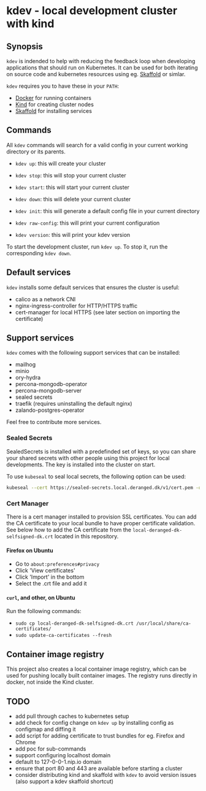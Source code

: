 # kdev - local development cluster with kind

## Synopsis

`kdev` is indended to help with reducing the feedback loop when developing applications that should run on Kubernetes. It can be used for both iterating on source code and kubernetes resources using eg. [Skaffold](https://skaffold.dev) or simlar.

`kdev` requires you to have these in your `PATH`:

- [Docker](https://www.docker.com) for running containers
- [Kind](https://kind.sigs.k8s.io) for creating cluster nodes
- [Skaffold](https://skaffold.dev) for installing services

## Commands

All `kdev` commands will search for a valid config in your current working directory or its parents.

- `kdev up`: this will create your cluster
- `kdev stop`: this will stop your current cluster
- `kdev start`: this will start your current cluster
- `kdev down`: this will delete your current cluster

- `kdev init`: this will generate a default config file in your current directory
- `kdev raw-config`: this will print your current configuration
- `kdev version`: this will print your kdev version

To start the development cluster, run `kdev up`. To stop it, run the corresponding `kdev down`.

## Default services

`kdev` installs some default services that ensures the cluster is useful:

- calico as a network CNI
- nginx-ingress-controller for HTTP/HTTPS traffic
- cert-manager for local HTTPS (see later section on importing the certificate)

## Support services

`kdev` comes with the following support services that can be installed:

- mailhog
- minio
- ory-hydra
- percona-mongodb-operator
- percona-mongodb-server
- sealed secrets
- traefik (requires uninstalling the default nginx)
- zalando-postgres-operator

Feel free to contribute more services.

### Sealed Secrets

SealedSecrets is installed with a predefinded set of keys, so you can share your shared secrets with other people using this project for local developments. The key is installed into the cluster on start.

To use `kubeseal` to seal local secrets, the following option can be used:

```bash
kubeseal --cert https://sealed-secrets.local.deranged.dk/v1/cert.pem -o yaml --from-file=[secret.yaml]
```

### Cert Manager

There is a cert manager installed to provision SSL certificates. You can add the CA certificate to your local bundle to have proper certificate validation. See below how to add the CA certificate from the `local-deranged-dk-selfsigned-dk.crt` located in this repository.

#### Firefox on Ubuntu

- Go to `about:preferences#privacy`
- Click 'View certificates'
- Click 'Import' in the bottom
- Select the .crt file and add it

#### `curl`, and other, on Ubuntu

Run the following commands:

- `sudo cp local-deranged-dk-selfsigned-dk.crt /usr/local/share/ca-certificates/`
- `sudo update-ca-certificates --fresh`

## Container image registry

This project also creates a local container image registry, which can be used for pushing locally built container images. The registry runs directly in docker, not inside the Kind cluster.

## TODO

- add pull through caches to kubernetes setup
- add check for config change on `kdev up` by installing config as configmap and diffing it
- add script for adding certificate to trust bundles for eg. Firefox and Chrome
- add poc for sub-commands
- support configuring localhost domain
- default to 127-0-0-1.nip.io domain
- ensure that port 80 and 443 are available before starting a cluster
- consider distributing kind and skaffold with `kdev` to avoid version issues (also support a kdev skaffold shortcut)
